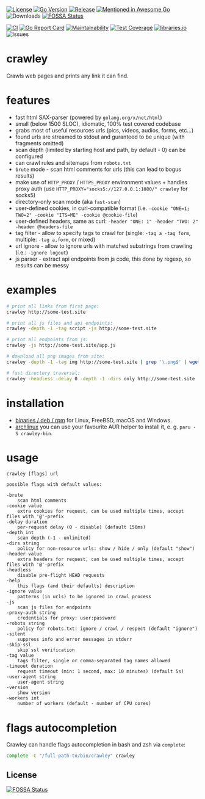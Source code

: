 [![License](https://img.shields.io/badge/license-MIT%20License-blue.svg)](https://github.com/s0rg/crawley/blob/main/LICENSE)
[![Go Version](https://img.shields.io/github/go-mod/go-version/s0rg/crawley)](go.mod)
[![Release](https://img.shields.io/github/v/release/s0rg/crawley)](https://github.com/s0rg/crawley/releases/latest)
[![Mentioned in Awesome Go](https://awesome.re/mentioned-badge.svg)](https://github.com/avelino/awesome-go)
![Downloads](https://img.shields.io/github/downloads/s0rg/crawley/total.svg)
[![FOSSA Status](https://app.fossa.com/api/projects/git%2Bgithub.com%2Fs0rg%2Fcrawley.svg?type=shield)](https://app.fossa.com/projects/git%2Bgithub.com%2Fs0rg%2Fcrawley?ref=badge_shield)

[![CI](https://github.com/s0rg/crawley/workflows/ci/badge.svg)](https://github.com/s0rg/crawley/actions?query=workflow%3Aci)
[![Go Report Card](https://goreportcard.com/badge/github.com/s0rg/crawley)](https://goreportcard.com/report/github.com/s0rg/crawley)
[![Maintainability](https://api.codeclimate.com/v1/badges/6542cd90a6c665e4202e/maintainability)](https://codeclimate.com/github/s0rg/crawley/maintainability)
[![Test Coverage](https://api.codeclimate.com/v1/badges/e1c002df2b4571e01537/test_coverage)](https://codeclimate.com/github/s0rg/crawley/test_coverage)
[![libraries.io](https://img.shields.io/librariesio/github/s0rg/crawley)](https://libraries.io/github/s0rg/crawley)
![Issues](https://img.shields.io/github/issues/s0rg/crawley)

# crawley

Crawls web pages and prints any link it can find.

# features

- fast html SAX-parser (powered by `golang.org/x/net/html`)
- small (below 1500 SLOC), idiomatic, 100% test covered codebase
- grabs most of useful resources urls (pics, videos, audios, forms, etc...)
- found urls are streamed to stdout and guranteed to be unique (with fragments omitted)
- scan depth (limited by starting host and path, by default - 0) can be configured
- can crawl rules and sitemaps from `robots.txt`
- `brute` mode - scan html comments for urls (this can lead to bogus results)
- make use of `HTTP_PROXY` / `HTTPS_PROXY` environment values + handles proxy auth (use `HTTP_PROXY="socks5://127.0.0.1:1080/" crawley` for socks5)
- directory-only scan mode (aka `fast-scan`)
- user-defined cookies, in curl-compatible format (i.e. `-cookie "ONE=1; TWO=2" -cookie "ITS=ME" -cookie @cookie-file`)
- user-defined headers, same as curl: `-header "ONE: 1" -header "TWO: 2" -header @headers-file`
- tag filter - allow to specify tags to crawl for (single: `-tag a -tag form`, multiple: `-tag a,form`, or mixed)
- url ignore - allow to ignore urls with matched substrings from crawling (i.e.: `-ignore logout`)
- js parser - extract api endpoints from js code, this done by regexp, so results can be messy

# examples

```sh
# print all links from first page:
crawley http://some-test.site

# print all js files and api endpoints:
crawley -depth -1 -tag script -js http://some-test.site

# print all endpoints from js:
crawley -js http://some-test.site/app.js

# download all png images from site:
crawley -depth -1 -tag img http://some-test.site | grep '\.png$' | wget -i -

# fast directory traversal:
crawley -headless -delay 0 -depth -1 -dirs only http://some-test.site
```

# installation

- [binaries / deb / rpm](https://github.com/s0rg/crawley/releases) for Linux, FreeBSD, macOS and Windows.
- [archlinux](https://aur.archlinux.org/packages/crawley-bin/) you can use your favourite AUR helper to install it, e. g. `paru -S crawley-bin`.

# usage

```
crawley [flags] url

possible flags with default values:

-brute
    scan html comments
-cookie value
    extra cookies for request, can be used multiple times, accept files with '@'-prefix
-delay duration
    per-request delay (0 - disable) (default 150ms)
-depth int
    scan depth (-1 - unlimited)
-dirs string
    policy for non-resource urls: show / hide / only (default "show")
-header value
    extra headers for request, can be used multiple times, accept files with '@'-prefix
-headless
    disable pre-flight HEAD requests
-help
    this flags (and their defaults) description
-ignore value
    patterns (in urls) to be ignored in crawl process
-js
    scan js files for endpoints
-proxy-auth string
    credentials for proxy: user:password
-robots string
    policy for robots.txt: ignore / crawl / respect (default "ignore")
-silent
    suppress info and error messages in stderr
-skip-ssl
    skip ssl verification
-tag value
    tags filter, single or comma-separated tag names allowed
-timeout duration
    request timeout (min: 1 second, max: 10 minutes) (default 5s)
-user-agent string
    user-agent string
-version
    show version
-workers int
    number of workers (default - number of CPU cores)
```

# flags autocompletion

Crawley can handle flags autocompletion in bash and zsh via `complete`:

```bash
complete -C "/full-path-to/bin/crawley" crawley
```


## License
[![FOSSA Status](https://app.fossa.com/api/projects/git%2Bgithub.com%2Fs0rg%2Fcrawley.svg?type=large)](https://app.fossa.com/projects/git%2Bgithub.com%2Fs0rg%2Fcrawley?ref=badge_large)